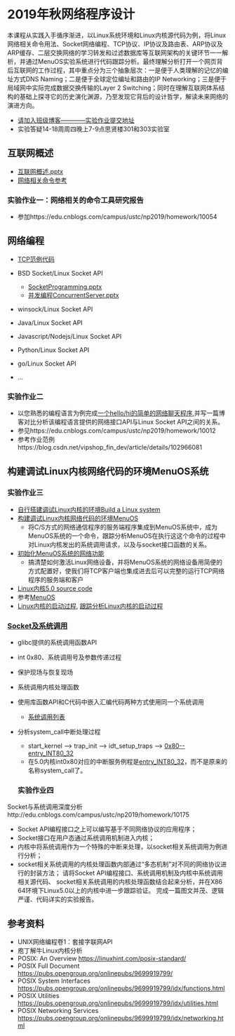 # 2019年秋网络程序设计

本课程从实践入手循序渐进，以Linux系统环境和Linux内核源代码为例，将Linux网络相关命令用法、Socket网络编程、TCP协议、IP协议及路由表、ARP协议及ARP缓存、二层交换网络的学习转发和过滤数据库等互联网架构的关键环节一一解析，并通过MenuOS实验系统进行代码跟踪分析。最终理解分析打开一个网页背后互联网的工作过程，其中重点分为三个抽象层次：一是便于人类理解的记忆的编址方式DNS Naming；二是便于全球定位编址和路由的IP Networking；三是便于局域网中实际完成数据交换传输的Layer 2 Switching；同时在理解互联网体系结构的基础上探寻它的历史演化渊源，乃至发现它背后的设计哲学，解读未来网络的演进方向。

* [请加入班级博客————实验作业提交地址](http://edu.cnblogs.com/campus/ustc/np2019/join?id=CfDJ8DeHXSeUWr9KtnvAGu7_dX9TjzrnS5kltcFAcolgGsH1Ml6mPMIu6q9UAMMfwfHqJR0gIzf7C_jRP07BFPZdangSzlwCLd1km652ExcGpvRx83yBkPDMWyv4Nbu-sxSLTjqAfZyzS8zoQRBKsdT2f2o)
* 实验答疑14-18周周四晚上7-9点思贤楼301和303实验室

## 互联网概述

* [互联网概述.pptx](https://github.com/mengning/net/raw/master/lab1/%E4%BA%92%E8%81%94%E7%BD%91%E6%A6%82%E8%BF%B0.pptx)
* [网络相关命令参考](https://man.linuxde.net/par/5)

### 实验作业一：网络相关的命令工具研究报告

* 参加https://edu.cnblogs.com/campus/ustc/np2019/homework/10054

## 网络编程

* [TCP范例代码](https://github.com/mengning/net/tree/master/lab2/socket_workspace)
* BSD Socket/Linux Socket API
   * [SocketProgramming.pptx](https://github.com/mengning/net/raw/master/lab2/SocketProgramming.pptx)
   * [并发编程ConcurrentServer.pptx](https://github.com/mengning/net/raw/master/lab2/ConcurrentServer.pptx)
   
* winsock/Linux Socket API
* Java/Linux Socket API
* Javascript/Nodejs/Linux Socket API
* Python/Linux Socket API
* go/Linux Socket API
* ...

### 实验作业二

* 以您熟悉的编程语言为例完成[一个hello/hi的简单的网络聊天程序](https://github.com/mengning/net/tree/master/lab2),并写一篇博客对比分析该编程语言提供的网络接口API与Linux Socket API之间的关系。
* 参见https://edu.cnblogs.com/campus/ustc/np2019/homework/10012
* 参考作业范例https://blog.csdn.net/vipshop_fin_dev/article/details/102966081

## 构建调试Linux内核网络代码的环境MenuOS系统
### 实验作业三
  * [自行搭建调试Linux内核的环境Build a Linux system](https://github.com/mengning/net/raw/master/lab3/BuildLinuxSystem.pptx)
  * [构建调试Linux内核网络代码的环境MenuOS](https://www.shiyanlou.com/courses/1198)
     * 将C/S方式的网络通信程序的服务端程序集成到MenuOS系统中，成为MenuOS系统的一个命令，跟踪分析MenuOS在执行这这个命令的过程中对Linux内核发出的系统调用请求，以及与socket接口函数的关系。
  * [初始化MenuOS系统的网络功能](https://www.shiyanlou.com/courses/1198)
     * 搞清楚如何激活Linux网络设备，并将MenuOS系统的网络设备用简便的方式配置好，使我们将TCP客户端也集成进去后可以完整的运行TCP网络程序的服务端和客户
* [Linux内核5.0 source code](https://github.com/mengning/linux/tree/v5.0)
* 参考[MenuOS](https://www.shiyanlou.com/courses/195)
* [Linux内核的启动过程](https://github.com/mengning/linux/blob/v5.0/init/main.c#L537), [跟踪分析Linux内核的启动过程](https://www.shiyanlou.com/courses/195/labs/725/document)

### [Socket及系统调用](https://github.com/mengning/linuxkernel/raw/master/SystemCall.pdf)

* glibc提供的系统调用函数API
* int 0x80、系统调用号及参数传递过程
* 保护现场与恢复现场
* 系统调用内核处理函数
* 使用库函数API和C代码中嵌入汇编代码两种方式使用同一个系统调用
  * [系统调用列表](https://github.com/mengning/linux/blob/master/arch/x86/entry/syscalls/syscall_32.tbl)
* 分析system_call中断处理过程
  * start_kernel --> trap_init --> idt_setup_traps --> [0x80--entry_INT80_32](https://github.com/mengning/linux/blob/master/arch/x86/kernel/idt.c#L105)
  * 在5.0内核int0x80对应的中断服务例程是[entry_INT80_32](https://github.com/mengning/linux/blob/master/arch/x86/entry/entry_32.S#L989)，而不是原来的名称system_call了。
  
  ### 实验作业四
Socket与系统调用深度分析http://edu.cnblogs.com/campus/ustc/np2019/homework/10175
* Socket API编程接口之上可以编写基于不同网络协议的应用程序；
* Socket接口在用户态通过系统调用机制进入内核；
* 内核中将系统调用作为一个特殊的中断来处理，以socket相关系统调用为例进行分析；
* socket相关系统调用的内核处理函数内部通过“多态机制”对不同的网络协议进行的封装方法；
请将Socket API编程接口、系统调用机制及内核中系统调用相关源代码、 socket相关系统调用的内核处理函数结合起来分析，并在X86 64环境下Linux5.0以上的内核中进一步跟踪验证。
完成一篇图文并茂、逻辑严谨、代码详实的实验报告。

## 参考资料

* UNIX网络编程卷1：套接字联网API
* 庖丁解牛Linux内核分析
* POSIX: An Overview https://linuxhint.com/posix-standard/
* POSIX Full Document https://pubs.opengroup.org/onlinepubs/9699919799/
* POSIX System Interfaces https://pubs.opengroup.org/onlinepubs/9699919799/idx/functions.html
* POSIX Utilities https://pubs.opengroup.org/onlinepubs/9699919799/idx/utilities.html
* POSIX Networking Services https://pubs.opengroup.org/onlinepubs/9699919799/idx/networking.html

